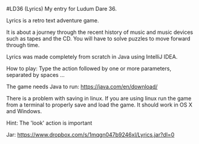 #LD36 (Lyrics)
My entry for Ludum Dare 36.

Lyrics is a retro text adventure game.

It is about a journey through the recent history of music and music devices such as tapes and the CD. You will have to solve puzzles to move forward through time.

Lyrics was made completely from scratch in Java using IntelliJ IDEA.

How to play:
Type the action followed by one or more parameters, separated by spaces
<action> <p1> <p2> ...


The game needs Java to run: https://java.com/en/download/

There is a problem with saving in linux. If you are using linux run the game from a terminal to properly save and load the game. It should work in OS X and Windows.


Hint: The 'look' action is important

Jar: https://www.dropbox.com/s/1mqgn047b9246xl/Lyrics.jar?dl=0